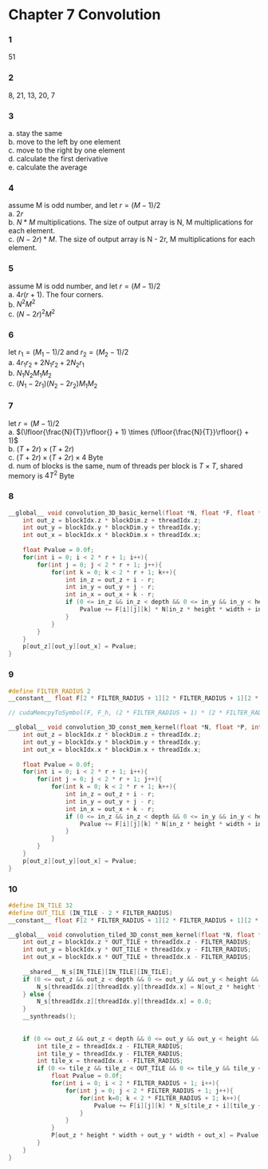 # Chapter 7 Convolution

### 1
51

### 2
8, 21, 13, 20, 7

### 3
a. stay the same  
b. move to the left by one element  
c. move to the right by one element  
d. calculate the first derivative  
e. calculate the average

### 4
assume M is odd number, and let $r = (M - 1) / 2$  
a. $2r$  
b. $N * M$ multiplications. The size of output array is N, M multiplications for each element.  
c. $(N - 2r) * M$. The size of output array is N - 2r, M multiplications for each element.

### 5
assume M is odd number, and let $r = (M - 1) / 2$  
a. $4r(r + 1)$. The four corners.  
b. $N^2M^2$  
c. $(N-2r)^2M^2$

### 6
let $r_1 = (M_1 - 1) / 2$ and $r_2 = (M_2 - 1) / 2$  
a. $4r_{1}r_{2} + 2N_{1}r_{2} + 2N_{2}r_{1}$  
b. $N_{1}N_{2}M_{1}M_{2}$  
c. $(N_{1} - 2r_1)(N_{2} - 2r_2)M_{1}M_{2}$

### 7
let $r = (M - 1) / 2$  
a. $(\lfloor{\frac{N}{T}}\rfloor{} + 1) \times (\lfloor{\frac{N}{T}}\rfloor{} + 1)$  
b. $(T+2r) \times (T+2r)$  
c. $(T+2r) \times (T+2r) \times 4$ Byte  
d. num of blocks is the same, num of threads per block is $T \times T$, shared memory is $4T^2$ Byte  


### 8 
``` C++
__global__ void convolution_3D_basic_kernel(float *N, float *F, float *P, int r, int depth, int height, int width){
    int out_z = blockIdx.z * blockDim.z + threadIdx.z; 
    int out_y = blockIdx.y * blockDim.y + threadIdx.y; 
    int out_x = blockIdx.x * blockDim.x + threadIdx.x; 
    
    float Pvalue = 0.0f; 
    for(int i = 0; i < 2 * r + 1; i++){
        for(int j = 0; j < 2 * r + 1; j++){
            for(int k = 0; k < 2 * r + 1; k++){
                int in_z = out_z + i - r; 
                int in_y = out_y + j - r; 
                int in_x = out_x + k - r;
                if (0 <= in_z && in_z < depth && 0 <= in_y && in_y < height && 0 <= in_x && in_x < width){
                    Pvalue += F[i][j][k] * N[in_z * height * width + in_y * width + in_x]; 
                }
            }
        }
    }
    p[out_z][out_y][out_x] = Pvalue; 
}
```


### 9 
```c++
#define FILTER_RADIUS 2
__constant__ float F[2 * FILTER_RADIUS + 1][2 * FILTER_RADIUS + 1][2 * FILTER_RADIUS + 1];

// cudaMemcpyToSymbol(F, F_h, (2 * FILTER_RADIUS + 1) * (2 * FILTER_RADIUS + 1) * (2 * FILTER_RADIUS + 1) * sizeof(float)); 

__global__ void convolution_3D_const_mem_kernel(float *N, float *P, int r, int depth, int height, int width){
    int out_z = blockIdx.z * blockDim.z + threadIdx.z; 
    int out_y = blockIdx.y * blockDim.y + threadIdx.y; 
    int out_x = blockIdx.x * blockDim.x + threadIdx.x; 
    
    float Pvalue = 0.0f; 
    for(int i = 0; i < 2 * r + 1; i++){
        for(int j = 0; j < 2 * r + 1; j++){
            for(int k = 0; k < 2 * r + 1; k++){
                int in_z = out_z + i - r; 
                int in_y = out_y + j - r; 
                int in_x = out_x + k - r;
                if (0 <= in_z && in_z < depth && 0 <= in_y && in_y < height && 0 <= in_x && in_x < width){
                    Pvalue += F[i][j][k] * N[in_z * height * width + in_y * width + in_x]; 
                }
            }
        }
    }
    p[out_z][out_y][out_x] = Pvalue; 
}
```

### 10
```c++
#define IN_TILE 32
#define OUT_TILE (IN_TILE - 2 * FILTER_RADIUS)
__constant__ float F[2 * FILTER_RADIUS + 1][2 * FILTER_RADIUS + 1][2 * FILTER_RADIUS + 1]; 

__global__ void convolution_tiled_3D_const_mem_kernel(float *N, float *P, int depth, int height, int width){
    int out_z = blockIdx.z * OUT_TILE + threadIdx.z - FILTER_RADIUS;
    int out_y = blockIdx.y * OUT_TILE + threadIdx.y - FILTER_RADIUS;
    int out_x = blockIdx.x * OUT_TILE + threadIdx.x - FILTER_RADIUS;
    
    __shared__ N_s[IN_TILE][IN_TILE][IN_TILE]; 
    if (0 <= out_z && out_z < depth && 0 <= out_y && out_y < height && 0 <= out_x && out_x < width){
        N_s[threadIdx.z][threadIdx.y][threadIdx.x] = N[out_z * height * width + out_y * width + out_x];
    } else {
        N_s[threadIdx.z][threadIdx.y][threadIdx.x] = 0.0; 
    }
    __synthreads(); 
    
	
    if (0 <= out_z && out_z < depth && 0 <= out_y && out_y < height && 0 <= out_x && out_x < width){
        int tile_z = threadIdx.z - FILTER_RADIUS; 
        int tile_y = threadIdx.y - FILTER_RADIUS; 
        int tile_x = threadIdx.x - FILTER_RADIUS; 
        if (0 <= tile_z && tile_z < OUT_TILE && 0 <= tile_y && tile_y < OUT_TILE && 0 <= tile_x && tile_x < OUT_TILE){
            float Pvalue = 0.0f; 
            for(int i = 0; i < 2 * FILTER_RADIUS + 1; i++){
                for(int j = 0; j < 2 * FILTER_RADIUS + 1; j++){
                    for(int k=0; k < 2 * FILTER_RADIUS + 1; k++){
                        Pvalue += F[i][j][k] * N_s[tile_z + i][tile_y + j][tile_x + k]; 
                    }
                }
            }
            P[out_z * height * width + out_y * width + out_x] = Pvalue; 
        }
    }
}
```
